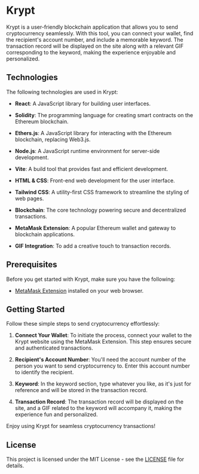 # Krypt

Krypt is a user-friendly blockchain application that allows you to send cryptocurrency seamlessly. With this tool, you can connect your wallet, find the recipient's account number, and include a memorable keyword. The transaction record will be displayed on the site along with a relevant GIF corresponding to the keyword, making the experience enjoyable and personalized.

## Technologies

The following technologies are used in Krypt:

- **React**: A JavaScript library for building user interfaces.

- **Solidity**: The programming language for creating smart contracts on the Ethereum blockchain.

- **Ethers.js**: A JavaScript library for interacting with the Ethereum blockchain, replacing Web3.js.

- **Node.js**: A JavaScript runtime environment for server-side development.

- **Vite**: A build tool that provides fast and efficient development.

- **HTML & CSS**: Front-end web development for the user interface.

- **Tailwind CSS**: A utility-first CSS framework to streamline the styling of web pages.

- **Blockchain**: The core technology powering secure and decentralized transactions.

- **MetaMask Extension**: A popular Ethereum wallet and gateway to blockchain applications.

- **GIF Integration**: To add a creative touch to transaction records.

## Prerequisites

Before you get started with Krypt, make sure you have the following:

- [MetaMask Extension](https://metamask.io/) installed on your web browser.

## Getting Started

Follow these simple steps to send cryptocurrency effortlessly:

1. **Connect Your Wallet**: To initiate the process, connect your wallet to the Krypt website using the MetaMask Extension. This step ensures secure and authenticated transactions.

2. **Recipient's Account Number**: You'll need the account number of the person you want to send cryptocurrency to. Enter this account number to identify the recipient.

3. **Keyword**: In the keyword section, type whatever you like, as it's just for reference and will be stored in the transaction record.

4. **Transaction Record**: The transaction record will be displayed on the site, and a GIF related to the keyword will accompany it, making the experience fun and personalized.

Enjoy using Krypt for seamless cryptocurrency transactions!

## License

This project is licensed under the MIT License - see the [LICENSE](LICENSE) file for details.
